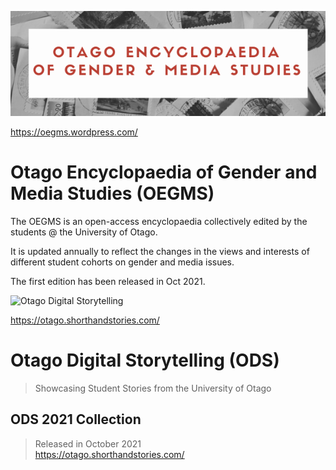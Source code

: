 ![Otago Encyclopaedia of Gender and Media Studies](https://raw.githubusercontent.com/John-Otago/Otago-Encyclopaedia-of-Gender-and-Media-Studies/main/OEGMS.png)

https://oegms.wordpress.com/

# Otago Encyclopaedia of Gender and Media Studies (OEGMS)

The OEGMS is an open-access encyclopaedia collectively edited by the students @ the University of Otago.

It is updated annually to reflect the changes in the views and interests of different student cohorts on gender and media issues.

The first edition has been released in Oct 2021.
  

![Otago Digital Storytelling](https://raw.githubusercontent.com/John-Otago/Otago-Digital-Storytelling/main/ODS.jpg)

https://otago.shorthandstories.com/

# Otago Digital Storytelling (ODS)
> Showcasing Student Stories from the University of Otago

## ODS 2021 Collection
> Released in October 2021  
> https://otago.shorthandstories.com/
  
